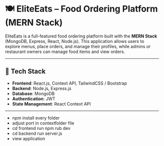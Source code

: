 # 🍽️ EliteEats – Food Ordering Platform (MERN Stack)

EliteEats is a full-featured food ordering platform built with the **MERN Stack** (MongoDB, Express, React, Node.js). This application allows users to explore menus, place orders, and manage their profiles, while admins or restaurant owners can manage food items and view orders.

---

## 🚀 Tech Stack

- **Frontend**: React.js, Context API, TailwindCSS / Bootstrap
- **Backend**: Node.js, Express.js
- **Database**: MongoDB
- **Authentication**: JWT
- **State Management**: React Context API

---

- npm install every folder
- adjust port in contextfolder file
- cd frontend run npm rub dev
- cd backend run server.js
- view application

